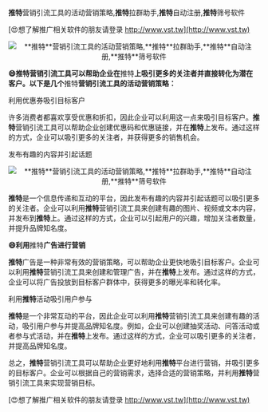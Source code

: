 **推特**营销引流工具的活动营销策略,**推特**拉群助手,**推特**自动注册,**推特**筛号软件

[😍想了解推广相关软件的朋友请登录 http://www.vst.tw](http://www.vst.tw)

 <center><img src="https://vst.tw/MP4/tuiguang/png/0.png" alt="**推特**营销引流工具的活动营销策略,**推特**拉群助手,**推特**自动注册,**推特**筛号软件"></center>

**😄**推特**营销引流工具可以帮助企业在**推特**上吸引更多的关注者并直接转化为潜在客户。以下是几个**推特**营销引流工具的活动营销策略：**

利用优惠券吸引目标客户

许多消费者都喜欢享受优惠和折扣，因此企业可以利用这一点来吸引目标客户。**推特**营销引流工具可以帮助企业创建优惠码和优惠链接，并在**推特**上发布。通过这样的方式，企业可以吸引更多的关注者，并获得更多的销售机会。

发布有趣的内容并引起话题

 <center><img src="https://vst.tw/MP4/tuiguang/png/1.png" alt="**推特**营销引流工具的活动营销策略,**推特**拉群助手,**推特**自动注册,**推特**筛号软件"></center>

**推特**是一个信息传递和互动的平台，因此发布有趣的内容并引起话题可以吸引更多的关注者。企业可以利用**推特**营销引流工具来创建有趣的图片、视频或文本内容，并发布到**推特**上。通过这样的方式，企业可以引起用户的兴趣，增加关注者数量，并提升品牌知名度。

**😄利用**推特**广告进行营销**

**推特**广告是一种非常有效的营销策略，可以帮助企业更快地吸引目标客户。企业可以利用**推特**营销引流工具来创建和管理广告，并在**推特**上发布。通过这样的方式，企业可以将广告投放到目标客户群体中，获得更多的曝光率和转化率。

利用**推特**活动吸引用户参与

**推特**是一个非常互动的平台，因此企业可以利用**推特**营销引流工具来创建有趣的活动，吸引用户参与并提高品牌知名度。例如，企业可以创建抽奖活动、问答活动或者参与式活动，并在**推特**上发布。通过这样的方式，企业可以吸引更多的关注者，并提高品牌知名度。

总之，**推特**营销引流工具可以帮助企业更好地利用**推特**平台进行营销，并吸引更多的目标客户。企业可以根据自己的营销需求，选择合适的营销策略，并利用**推特**营销引流工具来实现营销目标。

[😍想了解推广相关软件的朋友请登录 http://www.vst.tw](http://www.vst.tw)



